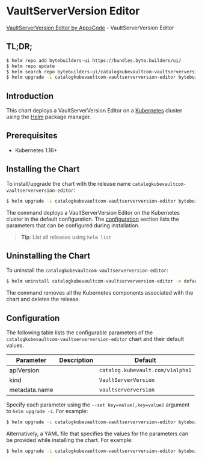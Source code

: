 # VaultServerVersion Editor

[VaultServerVersion Editor by AppsCode](https://byte.builders) - VaultServerVersion Editor

## TL;DR;

```bash
$ helm repo add bytebuilders-ui https://bundles.byte.builders/ui/
$ helm repo update
$ helm search repo bytebuilders-ui/catalogkubevaultcom-vaultserverversion-editor --version=v0.4.0
$ helm upgrade -i catalogkubevaultcom-vaultserverversion-editor bytebuilders-ui/catalogkubevaultcom-vaultserverversion-editor -n default --create-namespace --version=v0.4.0
```

## Introduction

This chart deploys a VaultServerVersion Editor on a [Kubernetes](http://kubernetes.io) cluster using the [Helm](https://helm.sh) package manager.

## Prerequisites

- Kubernetes 1.16+

## Installing the Chart

To install/upgrade the chart with the release name `catalogkubevaultcom-vaultserverversion-editor`:

```bash
$ helm upgrade -i catalogkubevaultcom-vaultserverversion-editor bytebuilders-ui/catalogkubevaultcom-vaultserverversion-editor -n default --create-namespace --version=v0.4.0
```

The command deploys a VaultServerVersion Editor on the Kubernetes cluster in the default configuration. The [configuration](#configuration) section lists the parameters that can be configured during installation.

> **Tip**: List all releases using `helm list`

## Uninstalling the Chart

To uninstall the `catalogkubevaultcom-vaultserverversion-editor`:

```bash
$ helm uninstall catalogkubevaultcom-vaultserverversion-editor -n default
```

The command removes all the Kubernetes components associated with the chart and deletes the release.

## Configuration

The following table lists the configurable parameters of the `catalogkubevaultcom-vaultserverversion-editor` chart and their default values.

|   Parameter   | Description |                   Default                   |
|---------------|-------------|---------------------------------------------|
| apiVersion    |             | <code>catalog.kubevault.com/v1alpha1</code> |
| kind          |             | <code>VaultServerVersion</code>             |
| metadata.name |             | <code>vaultserverversion</code>             |


Specify each parameter using the `--set key=value[,key=value]` argument to `helm upgrade -i`. For example:

```bash
$ helm upgrade -i catalogkubevaultcom-vaultserverversion-editor bytebuilders-ui/catalogkubevaultcom-vaultserverversion-editor -n default --create-namespace --version=v0.4.0 --set apiVersion=catalog.kubevault.com/v1alpha1
```

Alternatively, a YAML file that specifies the values for the parameters can be provided while
installing the chart. For example:

```bash
$ helm upgrade -i catalogkubevaultcom-vaultserverversion-editor bytebuilders-ui/catalogkubevaultcom-vaultserverversion-editor -n default --create-namespace --version=v0.4.0 --values values.yaml
```
